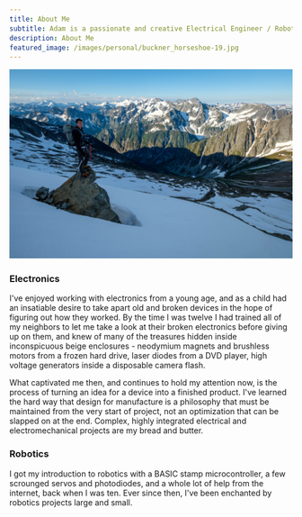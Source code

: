 ```yaml
---
title: About Me
subtitle: Adam is a passionate and creative Electrical Engineer / Roboticist from Seattle, WA.
description: About Me
featured_image: /images/personal/buckner_horseshoe-19.jpg
---
```


![](/images/personal/buckner_horseshoe-19.jpg)

### Electronics
I've enjoyed working with electronics from a young age, and as a child had an insatiable desire to take apart old and broken devices in the hope of figuring out how they worked. By the time I was twelve I had trained all of my neighbors to let me take a look at their broken electronics before giving up on them, and knew of many of the treasures hidden inside inconspicuous beige enclosures - neodymium magnets and brushless motors from a frozen hard drive, laser diodes from a DVD player, high voltage generators inside a disposable camera flash.

What captivated me then, and continues to hold my attention now, is the process of turning an idea for a device into a finished product. I've learned the hard way that design for manufacture is a philosophy that must be maintained from the very start of project, not an optimization that can be slapped on at the end. Complex, highly integrated electrical and electromechanical projects are my bread and butter.

### Robotics
I got my introduction to robotics with a BASIC stamp microcontroller, a few scrounged servos and photodiodes, and a whole lot of help from the internet, back when I was ten. Ever since then, I've been enchanted by robotics projects large and small. 
